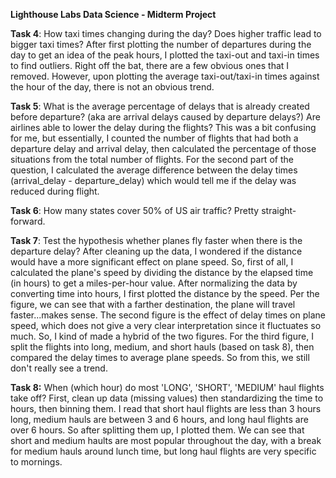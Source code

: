 **Lighthouse Labs Data Science - Midterm Project**

**Task 4**:  How taxi times changing during the day? Does higher traffic lead to bigger taxi times?
After first plotting the number of departures during the day to get an idea of the peak hours, I plotted the taxi-out and taxi-in times to find outliers. Right off the bat, there are a few obvious ones that I removed. However, upon plotting the average taxi-out/taxi-in times against the hour of the day, there is not an obvious trend.

**Task 5**: What is the average percentage of delays that is already created before departure? (aka are arrival delays caused by departure delays?) Are airlines able to lower the delay during the flights?
This was a bit confusing for me, but essentially, I counted the number of flights that had both a departure delay and arrival delay, then calculated the percentage of those situations from the total number of flights. For the second part of the question, I calculated the average difference between the delay times (arrival_delay - departure_delay) which would tell me if the delay was reduced during flight.

**Task 6**: How many states cover 50% of US air traffic?
Pretty straight-forward.

**Task 7**: Test the hypothesis whether planes fly faster when there is the departure delay? 
After cleaning up the data, I wondered if the distance would have a more significant effect on plane speed. So, first of all, I calculated the plane's speed by dividing the distance by the elapsed time (in hours) to get a miles-per-hour value. After normalizing the data by converting time into hours, I first plotted the distance by the speed. Per the figure, we can see that with a farther destination, the plane will travel faster...makes sense.
The second figure is the effect of delay times on plane speed, which does not give a very clear interpretation since it fluctuates so much. So, I kind of made a hybrid of the two figures. For the third figure, I split the flights into long, medium, and short hauls (based on task 8), then compared the delay times to average plane speeds. So from this, we still don't really see a trend.

**Task 8:** When (which hour) do most 'LONG', 'SHORT', 'MEDIUM' haul flights take off?
First, clean up data (missing values) then standardizing the time to hours, then binning them. I read that short haul flights are less than 3 hours long, medium hauls are between 3 and 6 hours, and long haul flights are over 6 hours. So after splitting them up, I plotted them. We can see that short and medium haults are most popular throughout the day, with a break for medium hauls around lunch time, but long haul flights are very specific to mornings.
